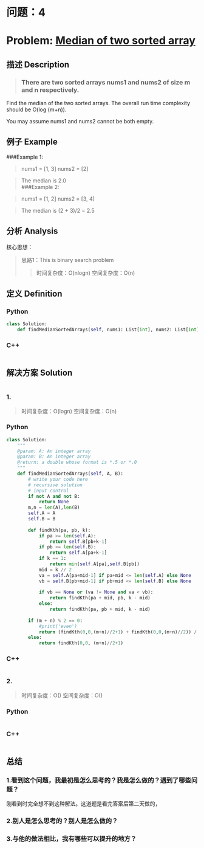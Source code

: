 
# 问题：4
# Problem: [Median of two sorted array](https://leetcode.com/problems/median-of-two-sorted-arrays/description/)

## 描述 Description
> ### There are two sorted arrays nums1 and nums2 of size m and n respectively.

Find the median of the two sorted arrays. The overall run time complexity should be O(log (m+n)).

You may assume nums1 and nums2 cannot be both empty.

> ### 

## 例子 Example

###Example 1:

>nums1 = [1, 3]
>nums2 = [2]

>The median is 2.0  
###Example 2:

>nums1 = [1, 2]
>nums2 = [3, 4]

>The median is (2 + 3)/2 = 2.5



## 分析 Analysis

核心思想：
> 思路1：This is binary search problem
>> 时间复杂度：O(nlogn)
>> 空间复杂度：O(n)


## 定义 Definition

### Python


```python
class Solution:
    def findMedianSortedArrays(self, nums1: List[int], nums2: List[int]) -> float:

```

### C++

```c++

```


## 解决方案 Solution
```

```
### 1.

> 时间复杂度：O(logn)
> 空间复杂度：O(n)

### Python


```python
class Solution:
    """
    @param: A: An integer array
    @param: B: An integer array
    @return: a double whose format is *.5 or *.0
    """
    def findMedianSortedArrays(self, A, B):
        # write your code here
        # recursive solution
        # input control
        if not A and not B:
            return None
        m,n = len(A),len(B)
        self.A = A
        self.B = B
        
        def findKth(pa, pb, k):
            if pa >= len(self.A):
                return self.B[pb+k-1]
            if pb >= len(self.B):
                return self.A[pa+k-1]
            if k == 1:
                return min(self.A[pa],self.B[pb])
            mid = k // 2
            va = self.A[pa+mid-1] if pa+mid <= len(self.A) else None
            vb = self.B[pb+mid-1] if pb+mid <= len(self.B) else None
            
            if vb == None or (va != None and va < vb):
                return findKth(pa + mid, pb, k - mid)
            else:
                return findKth(pa, pb + mid, k - mid)
        
        if (m + n) % 2 == 0:
            #print('even')
            return (findKth(0,0,(m+n)//2+1) + findKth(0,0,(m+n)//2)) / 2
        else:
            return findKth(0,0, (m+n)//2+1)
```

### C++

```c++

```


### 2.

> 时间复杂度：O()
> 空间复杂度：O()

### Python


```python

```

### C++

```c++

```



## 总结

### 1.看到这个问题，我最初是怎么思考的？我是怎么做的？遇到了哪些问题？
刚看到时完全想不到这种解法。这道题是看完答案后第二天做的，
### 2.别人是怎么思考的？别人是怎么做的？


### 3.与他的做法相比，我有哪些可以提升的地方？



```python

```
